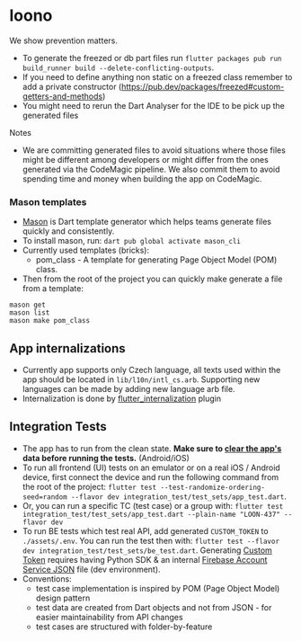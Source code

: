 # loono

We show prevention matters.

- To generate the freezed or db part files run `flutter packages pub run build_runner build --delete-conflicting-outputs`.
- If you need to define anything non static on a freezed class remember to add a private constructor (https://pub.dev/packages/freezed#custom-getters-and-methods)
- You might need to rerun the Dart Analyser for the IDE to be pick up the generated files

Notes

- We are committing generated files to avoid situations where those files might be different among
  developers or might differ from the ones generated via the CodeMagic pipeline. We also commit them to
  avoid spending time and money when building the app on CodeMagic.

### Mason templates
- [Mason](https://pub.dev/packages/mason_cli) is Dart template generator which helps teams generate files quickly and consistently.
- To install mason, run: `dart pub global activate mason_cli`
- Currently used templates (bricks):
    - pom_class - A template for generating Page Object Model (POM) class.
- Then from the root of the project you can quickly make generate a file from a template:
```
mason get
mason list
mason make pom_class
```

## App internalizations

- Currently app supports only Czech language, all texts used within the app should be located in `lib/l10n/intl_cs.arb`. Supporting new languages can be made by adding new language arb file.
- Internalization is done by [flutter_internalization](https://flutter.dev/docs/development/accessibility-and-localization/internationalization) plugin

## Integration Tests
- The app has to run from the clean state. **Make sure to <ins>clear the app's</ins> data before running the tests.** (Android/iOS)
- To run all frontend (UI) tests on an emulator or on a real iOS / Android device, first connect the device and run the following command from the root of the project:
`flutter test --test-randomize-ordering-seed=random --flavor dev integration_test/test_sets/app_test.dart`.
- Or, you can run a specific TC (test case) or a group with:
`flutter test integration_test/test_sets/app_test.dart --plain-name "LOON-437" --flavor dev`
- To run BE tests which test real API, add generated `CUSTOM_TOKEN` to `./assets/.env`. You can run the test then with: `flutter test --flavor dev integration_test/test_sets/be_test.dart`. Generating [Custom Token](https://firebase.google.com/docs/auth/admin/create-custom-tokens) requires having Python SDK & an internal [Firebase Account Service JSON](https://firebase.google.com/docs/auth/admin/create-custom-tokens#using_a_service_account_json_file) file (dev environment).
- Conventions:
    - test case implementation is inspired by POM (Page Object Model) design pattern
    - test data are created from Dart objects and not from JSON - for easier maintainability from API changes
    - test cases are structured with folder-by-feature